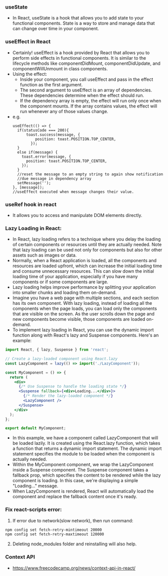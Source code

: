 ### useState
-  In React, useState is a hook that allows you to add state to your functional components. State is a way to store and manage data that can change over time in your component.

### useEffect in React
- Certainly! useEffect is a hook provided by React that allows you to perform side effects in functional components. It is similar to the lifecycle methods like componentDidMount, componentDidUpdate, and componentWillUnmount in class components.
- Using the effect:
  - Inside your component, you call useEffect and pass in the effect function as the first argument.
  - The second argument to useEffect is an array of dependencies. These dependencies determine when the effect should run.
  - If the dependency array is empty, the effect will run only once when the component mounts. If the array contains values, the effect will run whenever any of those values change.
- e.g.
  ```tsx
  useEffect(() => {
    if(statusCode === 200){
        toast.success(message, {
            position: toast.POSITION.TOP_CENTER,
          });
    }
    else if(message) {
      toast.error(message, {
        position: toast.POSITION.TOP_CENTER,
      });
    }
    //reset the message to an empty string to again show notification 
    //due message in dependency array
    setMessage('');
  }, [message]);
  //useEffect executed when message changes their value.
  ```
### useRef hook in react
-  It allows you to access and manipulate DOM elements directly.


### Lazy Loading in React:
- In React, lazy loading refers to a technique where you delay the loading of certain components or resources until they are actually needed. Note that lazy loading can be used not only for components but also for other assets such as images or data. 
- Normally, when a React application is loaded, all the components and resources are loaded upfront, which can increase the initial loading time and consume unnecessary resources. This can slow down the initial loading time of your application, especially if you have many components or if some components are large.
- Lazy loading helps improve performance by splitting your application into smaller chunks and loading them on-demand.
- Imagine you have a web page with multiple sections, and each section has its own component. With lazy loading, instead of loading all the components when the page loads, you can load only the components that are visible on the screen. As the user scrolls down the page and new components become visible, those components are loaded on-demand.
- To implement lazy loading in React, you can use the dynamic import function along with React's lazy and Suspense components. Here's an example:
```jsx
import React, { lazy, Suspense } from 'react';

// Create a lazy-loaded component using React.lazy
const LazyComponent = lazy(() => import('./LazyComponent'));

const MyComponent = () => {
  return (
    <div>
      {/* Use Suspense to handle the loading state */}
      <Suspense fallback={<div>Loading...</div>}>
        {/* Render the lazy-loaded component */}
        <LazyComponent />
      </Suspense>
    </div>
  );
};

export default MyComponent;
```
- In this example, we have a component called LazyComponent that will be loaded lazily. It is created using the React.lazy function, which takes a function that returns a dynamic import statement. The dynamic import statement specifies the module to be loaded when the component is actually needed.
- Within the MyComponent component, we wrap the LazyComponent inside a Suspense component. The Suspense component takes a fallback prop, which specifies the content to be rendered while the lazy component is loading. In this case, we're displaying a simple "Loading..." message.
- When LazyComponent is rendered, React will automatically load the component and replace the fallback content once it's ready.


### Fix react-scripts error:
1. If error due to network(slow network), then run command: 
```bash
npm config set fetch-retry-mintimeout 20000
npm config set fetch-retry-maxtimeout 120000
```
2. Deleting node_modules folder and reinstalling will also help.


### Context API
- https://www.freecodecamp.org/news/context-api-in-react/
